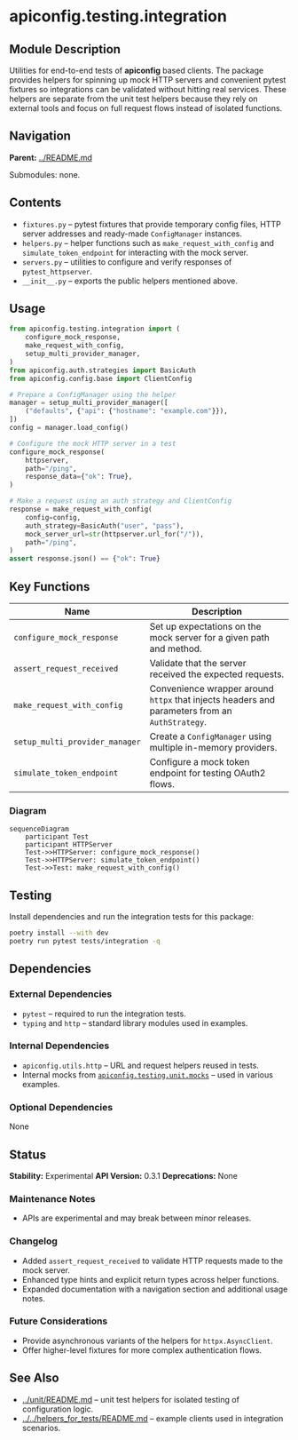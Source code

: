 # apiconfig.testing.integration

## Module Description

Utilities for end-to-end tests of **apiconfig** based clients. The package
provides helpers for spinning up mock HTTP servers and convenient pytest
fixtures so integrations can be validated without hitting real services. These
helpers are separate from the unit test helpers because they rely on external
tools and focus on full request flows instead of isolated functions.

## Navigation

**Parent:** [../README.md](../README.md)

Submodules: none.

## Contents
- `fixtures.py` – pytest fixtures that provide temporary config files, HTTP server addresses and ready-made `ConfigManager` instances.
- `helpers.py` – helper functions such as `make_request_with_config` and `simulate_token_endpoint` for interacting with the mock server.
- `servers.py` – utilities to configure and verify responses of `pytest_httpserver`.
- `__init__.py` – exports the public helpers mentioned above.

## Usage
```python
from apiconfig.testing.integration import (
    configure_mock_response,
    make_request_with_config,
    setup_multi_provider_manager,
)
from apiconfig.auth.strategies import BasicAuth
from apiconfig.config.base import ClientConfig

# Prepare a ConfigManager using the helper
manager = setup_multi_provider_manager([
    ("defaults", {"api": {"hostname": "example.com"}}),
])
config = manager.load_config()

# Configure the mock HTTP server in a test
configure_mock_response(
    httpserver,
    path="/ping",
    response_data={"ok": True},
)

# Make a request using an auth strategy and ClientConfig
response = make_request_with_config(
    config=config,
    auth_strategy=BasicAuth("user", "pass"),
    mock_server_url=str(httpserver.url_for("/")),
    path="/ping",
)
assert response.json() == {"ok": True}
```

## Key Functions
| Name | Description |
| ---- | ----------- |
| `configure_mock_response` | Set up expectations on the mock server for a given path and method. |
| `assert_request_received` | Validate that the server received the expected requests. |
| `make_request_with_config` | Convenience wrapper around `httpx` that injects headers and parameters from an `AuthStrategy`. |
| `setup_multi_provider_manager` | Create a `ConfigManager` using multiple in-memory providers. |
| `simulate_token_endpoint` | Configure a mock token endpoint for testing OAuth2 flows. |

### Diagram
```mermaid
sequenceDiagram
    participant Test
    participant HTTPServer
    Test->>HTTPServer: configure_mock_response()
    Test->>HTTPServer: simulate_token_endpoint()
    Test->>Test: make_request_with_config()
```

## Testing
Install dependencies and run the integration tests for this package:
```bash
poetry install --with dev
poetry run pytest tests/integration -q
```

## Dependencies

### External Dependencies
- `pytest` – required to run the integration tests.
- `typing` and `http` – standard library modules used in examples.

### Internal Dependencies
- `apiconfig.utils.http` – URL and request helpers reused in tests.
- Internal mocks from [`apiconfig.testing.unit.mocks`](../unit/mocks/README.md) – used in various examples.

### Optional Dependencies
None

## Status

**Stability:** Experimental
**API Version:** 0.3.1
**Deprecations:** None

### Maintenance Notes
- APIs are experimental and may break between minor releases.

### Changelog
- Added `assert_request_received` to validate HTTP requests made to the mock server.
- Enhanced type hints and explicit return types across helper functions.
- Expanded documentation with a navigation section and additional usage notes.

### Future Considerations
- Provide asynchronous variants of the helpers for `httpx.AsyncClient`.
- Offer higher-level fixtures for more complex authentication flows.

## See Also
- [../unit/README.md](../unit/README.md) – unit test helpers for isolated testing
  of configuration logic.
- [../../helpers_for_tests/README.md](../../helpers_for_tests/README.md) –
  example clients used in integration scenarios.
